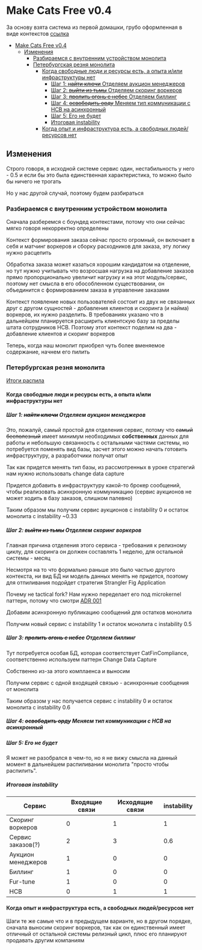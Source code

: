 # Make Cats Free v0.4

За основу взята система из первой домашки, грубо оформленная в виде контекстов [ссылка](https://app.holst.so/share/b/ffb63878-5908-446b-9ee0-e2cf9921b865?objectId=db72d94f-b25f-47db-a63b-501c16531132)

- [Make Cats Free v0.4](#make-cats-free-v04)
  - [Изменения](#изменения)
    - [Разбираемся с внутренним устройством монолита](#разбираемся-с-внутренним-устройством-монолита)
    - [Петербургская резня монолита](#петербургская-резня-монолита)
      - [Когда свободные люди и ресурсы есть, а опыта и/или инфраструктуры нет](#когда-свободные-люди-и-ресурсы-есть-а-опыта-иили-инфраструктуры-нет)
        - [Шаг 1: ~~найти ключи~~ Отделяем аукцион менеджеров](#шаг-1-найти-ключи-отделяем-аукцион-менеджеров)
        - [Шаг 2: ~~выйти из тьмы~~ Отделяем скоринг воркеров](#шаг-2-выйти-из-тьмы-отделяем-скоринг-воркеров)
        - [Шаг 3: ~~пролить огонь с небес~~ Отделяем биллинг](#шаг-3-пролить-огонь-с-небес-отделяем-биллинг)
        - [Шаг 4: ~~освободить орду~~ Меняем тип коммуникации с HCB на асинхронный](#шаг-4-освободить-орду-меняем-тип-коммуникации-с-hcb-на-асинхронный)
        - [Шаг 5: Его не будет](#шаг-5-его-не-будет)
        - [Итоговая instability](#итоговая-instability)
      - [Когда опыт и инфраструктура есть, а свободных людей/ресурсов нет](#когда-опыт-и-инфраструктура-есть-а-свободных-людейресурсов-нет)

## Изменения

Строго говоря, в исходной системе сервис один, нестабильность у него - 0.5 и если бы это была единственная характеристика, то можно было бы ничего не трогать

Но у нас другой случай, поэтому будем разбираться

### Разбираемся с внутренним устройством монолита

Сначала разберемся с боундед контекстами, потому что они сейчас мягко говоря некорректно определены

Контекст формирования заказа сейчас просто огромный, он включает в себя и матчинг воркеров и сборку расходников для заказа, эту логику нужно расцепить

Обработка заказа может казаться хорошим кандидатом на отделение, но тут нужно учитывать что возросшая нагрузка на добавление заказов прямо пропорционально увеличит нагрузку и на этот модуль/сервис, поэтому нет смысла в его обособленном существовании, он объединится с формированием заказа в управление заказами

Контекст появление новых пользователей состоит из двух не связанных друг с другом сущностей - добавления клиентов и скоринга (и найма) воркеров, их нужно разделить. В требованиях указано что в дальнейшем планируется расширить клиентскую базу за пределы штата сотрудников HCB. Поэтому этот контекст поделим на два - добавление клиентов и скоринг воркеров

Теперь, когда наш монолит приобрел чуть более вменяемое содержание, начнем его пилить

### Петербургская резня монолита

[Итоги распила](https://app.holst.so/share/b/ffb63878-5908-446b-9ee0-e2cf9921b865?objectId=e251cbe3-c1db-4fdc-84ab-0d8dd0303f29)

#### Когда свободные люди и ресурсы есть, а опыта и/или инфраструктуры нет

##### Шаг 1: ~~найти ключи~~ Отделяем аукцион менеджеров

Это, пожалуй, самый простой для отделения сервис, потому что ~~самый бесполезный~~ имеет минимум необходимых **собственных** данных для работы и небольшую связанность с остальными частями системы, но потребуется поменять вид базы, засчет этого можно начать готовить инфраструктуру, а разработчики получат опыт

Так как придется менять тип базы, из рассмотренных в уроке стратегий нам нужно использовать change data capture

Придется добавить в инфраструктуру какой-то брокер сообщений, чтобы реализовать асинхронную коммуникацию (сервис аукционов не может ходить в базу заказов, слишком палевно)

Таким образом мы получим сервис аукционов с instability 0 и остаток монолита с instability ~0.33

##### Шаг 2: ~~выйти из тьмы~~ Отделяем скоринг воркеров

Главная причина отделения этого сервиса - требования к релизному циклу, для скоринга он должен составлять 1 неделю, для остальной системы - месяц

Несмотря на то что формально раньше это было частью другого контекста, ни вид БД ни модель данных менять не придется, поэтому для отпиливания подойдет стратегия Strangler Fig Application

Почему не tactical fork? Нам нужно переделает его под microkernel паттерн, потому что смотри [ADR 001](/Homework3/ADR-1.md)

Добавим асинхронную публикацию сообщений для остатков монолита

Получим новый сервис с instability 1 и остаток монолита с instability 0.5

##### Шаг 3: ~~пролить огонь с небес~~ Отделяем биллинг

Тут потребуется особая БД, которая соответствует CatFinCompliance, соответственно используем паттерн Change Data Capture

Собственно из-за этого комплаенса и выносим

Получим сервис с одной входящей связью - асинхронные сообщения от монолита

Таким образом у нас получается сервис с instability 0 и остаток монолита с instability 0.6

##### Шаг 4: ~~освободить орду~~ Меняем тип коммуникации с HCB на асинхронный

##### Шаг 5: Его не будет

Я может не разобрался в чем-то, но я не вижу смысла на данный момент в дальнейшем распиливании монолита "просто чтобы распилить".

##### Итоговая instability

| Сервис             | Входящие связи | Исходящие связи | instability |
| ------------------ | -------------- | --------------- | ----------- |
| Скоринг воркеров   | 0              | 1               | 1           |
| Сервис заказов(?)  | 2              | 3               | 0.6         |
| Аукцион менеджеров | 1              | 0               | 0           |
| Биллинг            | 1              | 0               | 0           |
| Fur-tune           | 1              | 0               | 0           |
| HCB                | 0              | 1               | 1           |

#### Когда опыт и инфраструктура есть, а свободных людей/ресурсов нет

Шаги те же самые что и в предыдущем варианте, но в другом порядке, сначала выносим скоринг воркеров, так как он единственный имеет отличный от остальной системы релизный цикл, плюс его планируют продавать другим компаниям
